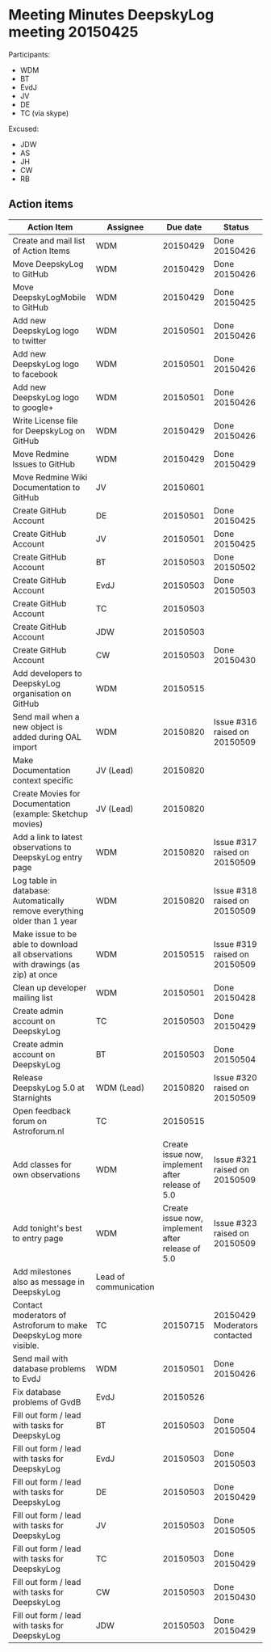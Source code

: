 # Meeting Minutes DeepskyLog meeting 20150425

Participants:
+ WDM
+ BT
+ EvdJ
+ JV
+ DE
+ TC (via skype)

Excused: 
+ JDW
+ AS
+ JH
+ CW
+ RB

## Action items

| Action Item | Assignee | Due date | Status |
| ----------- | -------- | -------- | ------ |
| Create and mail list of Action Items | WDM | 20150429 | Done 20150426 |
| Move DeepskyLog to GitHub | WDM | 20150429 | Done 20150426 |
| Move DeepskyLogMobile to GitHub | WDM | 20150429 | Done 20150425 |
| Add new DeepskyLog logo to twitter | WDM | 20150501 | Done 20150426 |
| Add new DeepskyLog logo to facebook | WDM | 20150501 | Done 20150426 |
| Add new DeepskyLog logo to google+ | WDM | 20150501 | Done 20150426 |
| Write License file for DeepskyLog on GitHub | WDM | 20150429 | Done 20150426 |
| Move Redmine Issues to GitHub | WDM | 20150429 | Done 20150429 |
| Move Redmine Wiki Documentation to GitHub | JV | 20150601 | |
| Create GitHub Account | DE | 20150501 | Done 20150425 |
| Create GitHub Account | JV | 20150501 | Done 20150425 |
| Create GitHub Account | BT | 20150503 | Done 20150502 |
| Create GitHub Account | EvdJ | 20150503 | Done 20150503 |
| Create GitHub Account | TC | 20150503 | |
| Create GitHub Account | JDW | 20150503 | |
| Create GitHub Account | CW | 20150503 | Done 20150430 |
| Add developers to DeepskyLog organisation on GitHub | WDM | 20150515 | |
| Send mail when a new object is added during OAL import | WDM | 20150820 | Issue #316 raised on 20150509 |
| Make Documentation context specific | JV (Lead) | 20150820 | |
| Create Movies for Documentation (example: Sketchup movies) | JV (Lead) | 20150820 | |
| Add a link to latest observations to DeepskyLog entry page | WDM | 20150820 | Issue #317 raised on 20150509 |
| Log table in database: Automatically remove everything older than 1 year | WDM | 20150820 | Issue #318 raised on 20150509 |
| Make issue to be able to download all observations with drawings (as zip) at once | WDM | 20150515 | Issue #319 raised on 20150509 |
| Clean up developer mailing list | WDM | 20150501 | Done 20150428 |
| Create admin account on DeepskyLog | TC | 20150503 | Done 20150429 |
| Create admin account on DeepskyLog | BT | 20150503 | Done 20150504 |
| Release DeepskyLog 5.0 at Starnights | WDM (Lead) | 20150820 | Issue #320 raised on 20150509 |
| Open feedback forum on Astroforum.nl | TC | 20150515 | |
| Add classes for own observations | WDM | Create issue now, implement after release of 5.0 | Issue #321 raised on 20150509 |
| Add tonight's best to entry page | WDM | Create issue now, implement after release of 5.0 | Issue #323 raised on 20150509 |
| Add milestones also as message in DeepskyLog | Lead of communication | | |
| Contact moderators of Astroforum to make DeepskyLog more visible. | TC | 20150715 | 20150429 Moderators contacted |
| Send mail with database problems to EvdJ | WDM | 20150501 | Done 20150426 |
| Fix database problems of GvdB | EvdJ | 20150526 | |
| Fill out form / lead with tasks for DeepskyLog | BT | 20150503 | Done 20150504 |
| Fill out form / lead with tasks for DeepskyLog | EvdJ | 20150503 | Done 20150503 |
| Fill out form / lead with tasks for DeepskyLog | DE | 20150503 | Done 20150429 |
| Fill out form / lead with tasks for DeepskyLog | JV | 20150503 | Done 20150505 |
| Fill out form / lead with tasks for DeepskyLog | TC | 20150503 | Done 20150429 |
| Fill out form / lead with tasks for DeepskyLog | CW | 20150503 | Done 20150430 |
| Fill out form / lead with tasks for DeepskyLog | JDW | 20150503 | Done 20150429 |
